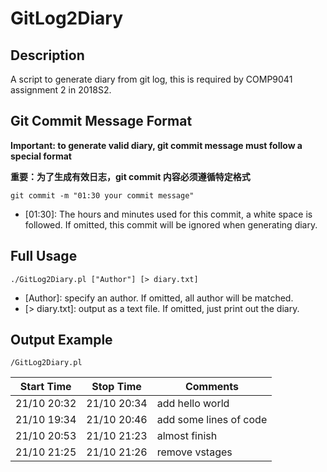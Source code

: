 # GitLog2Diary

## Description

A script to generate diary from git log, this is required by COMP9041 assignment 2 in 2018S2.

## Git Commit Message Format

**Important: to generate valid diary, git commit message must follow a special format**

**重要：为了生成有效日志，git commit 内容必须遵循特定格式**

```shell
git commit -m "01:30 your commit message"
```
- [01:30]: The hours and minutes used for this commit, a white space is followed. If omitted, this commit will be ignored when generating diary.

## Full Usage

```shell
./GitLog2Diary.pl ["Author"] [> diary.txt]
```

- [Author]: specify an author. If omitted, all author will be matched.
- [> diary.txt]: output as a text file. If omitted, just print out the diary.

## Output Example

```shell
/GitLog2Diary.pl
```

Start Time  |Stop Time   |Comments                                      
------------|------------|----------------------------------------------
21/10 20:32 |21/10 20:34 |add hello world
21/10 19:34 |21/10 20:46 |add some lines of code
21/10 20:53 |21/10 21:23 |almost finish
21/10 21:25 |21/10 21:26 |remove vstages